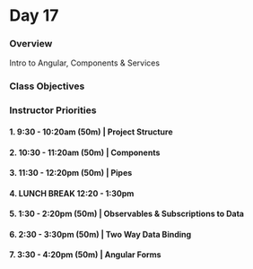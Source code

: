 # Day 17

### Overview
Intro to Angular, Components & Services

### Class Objectives

### Instructor Priorities

#### 1. 9:30 - 10:20am (50m) | Project Structure

#### 2. 10:30 - 11:20am (50m) | Components

#### 3. 11:30 - 12:20pm (50m) | Pipes

#### 4. LUNCH BREAK 12:20 - 1:30pm

#### 5. 1:30 - 2:20pm (50m) | Observables & Subscriptions to Data

#### 6. 2:30 - 3:30pm (50m) | Two Way Data Binding

#### 7. 3:30 - 4:20pm (50m) | Angular Forms
